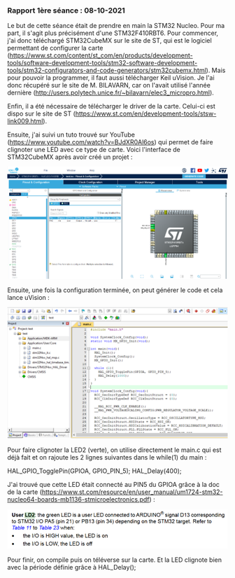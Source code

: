 ### Rapport 1ère séance : 08-10-2021

Le but de cette séance était de prendre en main la STM32 Nucleo. Pour ma part, il s'agit plus précisément d'une STM32F410RBT6. Pour commencer, j'ai donc téléchargé STM32CubeMX sur le site de ST, qui est le logiciel permettant de configurer la carte (https://www.st.com/content/st_com/en/products/development-tools/software-development-tools/stm32-software-development-tools/stm32-configurators-and-code-generators/stm32cubemx.html). Mais pour pouvoir la programmer, il faut aussi télécharger Keil uVision. Je l'ai donc récupéré sur le site de M. BILAVARN, car on l'avait utilisé l'année dernière (http://users.polytech.unice.fr/~bilavarn/elec3_micropro.html).

Enfin, il a été nécessaire de télécharger le driver de la carte. Celui-ci est dispo sur le site de ST (https://www.st.com/en/development-tools/stsw-link009.html).

Ensuite, j'ai suivi un tuto trouvé sur YouTube (https://www.youtube.com/watch?v=BJdXR0Al6os) qui permet de faire clignoter une LED avec ce type de carte. Voici l'interface de STM32CubeMX après avoir créé un projet :

![CubeMX](images/interface-cubeMX.PNG "CubeMX")

Ensuite, une fois la configuration terminée, on peut générer le code et cela lance uVision :

![uVision](images/interface-uvision.PNG "uVision")

Pour faire clignoter la LED2 (verte), on utilise directement le main.c qui est déjà fait et on rajoute les 2 lignes suivantes dans le while(1) du main :

HAL_GPIO_TogglePin(GPIOA, GPIO_PIN_5);
HAL_Delay(400);

J'ai trouvé que cette LED était connecté au PIN5 du GPIOA grâce à la doc de la carte (https://www.st.com/resource/en/user_manual/um1724-stm32-nucleo64-boards-mb1136-stmicroelectronics.pdf) :

![LED2](images/led2.PNG "LED2")

Pour finir, on compile puis on téléverse sur la carte. Et la LED clignote bien avec la période définie grâce à HAL_Delay();
